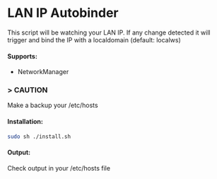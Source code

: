 
# LAN IP Autobinder

This script will be watching your LAN IP. If any change detected it will trigger and bind the IP with a localdomain (default: localws)

#### Supports: 
- NetworkManager


### > CAUTION
 Make a backup your /etc/hosts



#### Installation:
```sh
sudo sh ./install.sh
```

#### Output:
Check output in your /etc/hosts file
